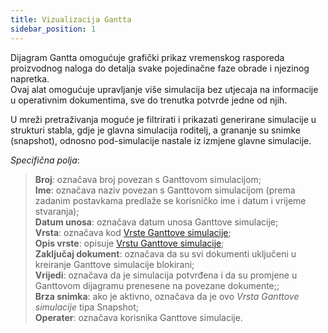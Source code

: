```yaml
---
title: Vizualizacija Gantta
sidebar_position: 1
---
```


Dijagram Gantta omogućuje grafički prikaz vremenskog rasporeda proizvodnog naloga do detalja svake pojedinačne faze obrade i njezinog napretka.   
Ovaj alat omogućuje upravljanje više simulacija bez utjecaja na informacije u operativnim dokumentima, sve do trenutka potvrde jedne od njih.

U mreži pretraživanja moguće je filtrirati i prikazati generirane simulacije u strukturi stabla, gdje je glavna simulacija roditelj, a grananje su snimke (snapshot), odnosno pod-simulacije nastale iz izmjene glavne simulacije.  

*Specifična polja*:

> **Broj**: označava broj povezan s Ganttovom simulacijom;     
> **Ime**: označava naziv povezan s Ganttovom simulacijom (prema zadanim postavkama predlaže se korisničko ime i datum i vrijeme stvaranja);    
> **Datum unosa**: označava datum unosa Ganttove simulacije;      
> **Vrsta**: označava kod [Vrste Ganttove simulacije](/docs/configurations/tables/production/crp-gantt-simulation-type);           
> **Opis vrste**: opisuje [Vrstu Ganttove simulacije](/docs/configurations/tables/production/crp-gantt-simulation-type);        
> **Zaključaj dokument**: označava da su svi dokumenti uključeni u kreiranje Ganttove simulacije blokirani;    
> **Vrijedi**: označava da je simulacija potvrđena i da su promjene u Ganttovom dijagramu prenesene na povezane dokumente;;      
> **Brza snimka**: ako je aktivno, označava da je ovo *Vrsta Ganttove simulacije* tipa Snapshot;  
> **Operater**: označava korisnika Ganttove simulacije.


